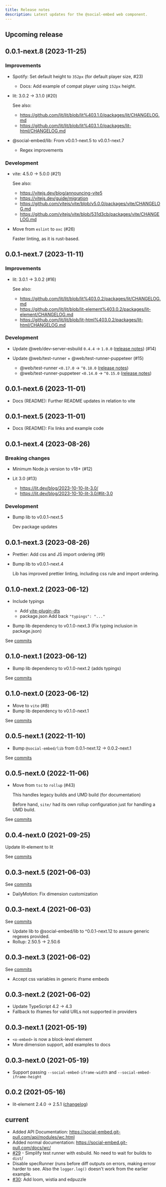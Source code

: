 ```yaml
---
title: Release notes
description: Latest updates for the @social-embed web component.
---
```


## Upcoming release

<!-- _Enter the most recent changes here_ -->

## 0.0.1-next.8 (2023-11-25)

### Improvements

- Spotify: Set default height to `352px` (for default player size, #23)

  - Docs: Add example of compat player using `152px` height.

- lit: 3.0.2 -> 3.1.0 (#20)

  See also:

  - https://github.com/lit/lit/blob/lit%403.1.0/packages/lit/CHANGELOG.md
  - https://github.com/lit/lit/blob/lit%403.1.0/packages/lit-html/CHANGELOG.md

- @social-embed/lib: From v0.0.1-next.5 to v0.0.1-next.7

  - Regex improvements

### Development

- vite: 4.5.0 -> 5.0.0 (#21)

  See also:

  - https://vitejs.dev/blog/announcing-vite5
  - https://vitejs.dev/guide/migration
  - https://github.com/vitejs/vite/blob/v5.0.0/packages/vite/CHANGELOG.md
  - https://github.com/vitejs/vite/blob/531d3cb/packages/vite/CHANGELOG.md

- Move from `eslint` to `oxc` (#26)

  Faster linting, as it is rust-based.

## 0.0.1-next.7 (2023-11-11)

### Improvements

- lit: 3.0.1 -> 3.0.2 (#16)

  See also:

  - https://github.com/lit/lit/blob/lit%403.0.2/packages/lit/CHANGELOG.md
  - https://github.com/lit/lit/blob/lit-element%403.0.2/packages/lit-element/CHANGELOG.md
  - https://github.com/lit/lit/blob/lit-html%403.0.2/packages/lit-html/CHANGELOG.md

### Development

- Update @web/dev-server-esbuild `0.4.4` -> `1.0.0` ([release notes](https://github.com/modernweb-dev/web/blob/%40web/dev-server-esbuild%401.0.0/packages/dev-server-esbuild/CHANGELOG.md)) (#14)
- Update @web/test-runner + @web/test-runner-puppeteer (#15)

  - @web/test-runner `<0.17.0` -> `^0.18.0` ([release
    notes](https://github.com/modernweb-dev/web/blob/%40web/test-runner%400.18.0/packages/test-runner/CHANGELOG.md))
  - @web/test-runner-puppeteer `<0.14.0` -> `^0.15.0` ([release
    notes](https://github.com/modernweb-dev/web/blob/%40web/test-runner-puppeteer%400.15.0/packages/test-runner-puppeteer/CHANGELOG.md))

## 0.0.1-next.6 (2023-11-01)

- Docs (README): Further README updates in relation to vite

## 0.0.1-next.5 (2023-11-01)

- Docs (README): Fix links and example code

## 0.0.1-next.4 (2023-08-26)

### Breaking changes

- Minimum Node.js version to v18+ (#12)
- Lit 3.0 (#13)

  - https://lit.dev/blog/2023-10-10-lit-3.0/
  - https://lit.dev/blog/2023-10-10-lit-3.0/#lit-3.0

### Development

- Bump lib to v0.0.1-next.5

  Dev package updates

## 0.0.1-next.3 (2023-08-26)

- Prettier: Add css and JS import ordering (#9)
- Bump lib to v0.0.1-next.4

  Lib has improved prettier linting, including css rule and import ordering.

## 0.1.0-next.2 (2023-06-12)

- Include typings

  - Add [vite-plugin-dts](https://github.com/qmhc/vite-plugin-dts)
  - package.json Add back `"typings": "..."`

- Bump lib dependency to v0.1.0-next.3 (Fix typing inclusion in package.json)

See [commits](https://github.com/social-embed/social-embed/compare/@social-embed/wc@0.1.0-next.1...@social-embed/wc@0.1.0-next.2)

## 0.1.0-next.1 (2023-06-12)

- Bump lib dependency to v0.1.0-next.2 (adds typings)

See [commits](https://github.com/social-embed/social-embed/compare/@social-embed/wc@0.1.0-next.0...@social-embed/wc@0.1.0-next.1)

## 0.1.0-next.0 (2023-06-12)

- Move to `vite` (#8)
- Bump lib dependency to v0.1.0-next.1

See [commits](https://github.com/social-embed/social-embed/compare/@social-embed/wc@0.0.5-next.1...@social-embed/wc@0.1.0-next.0)

## 0.0.5-next.1 (2022-11-10)

- Bump `@social-embed/lib` from 0.0.1-next.12 -> 0.0.2-next.1

See [commits](https://github.com/social-embed/social-embed/compare/@social-embed/wc@0.0.5-next.0...@social-embed/wc@0.0.5-next.1)

## 0.0.5-next.0 (2022-11-06)

- Move from `tsc` to `rollup` (#43)

  This handles legacy builds and UMD build (for documentation)

  Before hand, `site/` had its own rollup configuration just for handling a UMD
  build.

See [commits](https://github.com/social-embed/social-embed/compare/@social-embed/wc@0.0.4-next.0...@social-embed/wc@0.0.5-next.0)

## 0.0.4-next.0 (2021-09-25)

Update lit-element to lit

See [commits](https://github.com/social-embed/social-embed/compare/@social-embed/wc@0.0.3-next.5...@social-embed/wc@0.0.4-next.0)

## 0.0.3-next.5 (2021-06-03)

See [commits](https://github.com/social-embed/social-embed/compare/@social-embed/wc@0.0.3-next.4...@social-embed/wc@0.0.3-next.5)

- DailyMotion: Fix dimension customization

## 0.0.3-next.4 (2021-06-03)

See [commits](https://github.com/social-embed/social-embed/compare/@social-embed/wc@0.0.3-next.3...@social-embed/wc@0.0.3-next.4)

- Update lib to @social-embed/lib to ^0.0.1-next.12 to assure
  generic regexes provided.
- Rollup: 2.50.5 -> 2.50.6

## 0.0.3-next.3 (2021-06-02)

See [commits](https://github.com/social-embed/social-embed/compare/@social-embed/wc@0.0.3-next.2...@social-embed/wc@0.0.3-next.3)

- Accept css variables in generic iframe embeds

## 0.0.3-next.2 (2021-06-02)

- Update TypeScript 4.2 -> 4.3
- Fallback to iframes for valid URLs not supported in providers

## 0.0.3-next.1 (2021-05-19)

- `<o-embed>` is now a block-level element
- More dimension support, add examples to docs

## 0.0.3-next.0 (2021-05-19)

- Support passing `--social-embed-iframe-width` and
  `--social-embed-iframe-height`

## 0.0.2 (2021-05-16)

- lit-element 2.4.0 -> 2.5.1
  ([changelog](https://github.com/lit/lit-element/blob/2b39872/CHANGELOG.md))

## current

- Added API Documentation:
  https://social-embed.git-pull.com/api/modules/wc.html
- Added normal documentation:
  https://social-embed.git-pull.com/docs/wc/
- [#29](https://github.com/social-embed/social-embed/pull/29) - Simplify test
  runner with esbuild. No need to wait for builds to `dist`/
- Disable specRunner (runs before diff outputs on errors, making errosr harder
  to see. Also the `logger.log()` doesn't work from the earlier example.
- [#30](https://github.com/social-embed/social-embed/pull/30): Add loom, wistia
  and edpuzzle
